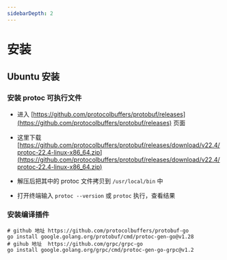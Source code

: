 ```yaml
---
sidebarDepth: 2
---
```


# 安装

## Ubuntu 安装

### 安装 protoc 可执行文件

- 进入 [https://github.com/protocolbuffers/protobuf/releases](https://github.com/protocolbuffers/protobuf/releases) 页面

- 这里下载 [https://github.com/protocolbuffers/protobuf/releases/download/v22.4/protoc-22.4-linux-x86_64.zip](https://github.com/protocolbuffers/protobuf/releases/download/v22.4/protoc-22.4-linux-x86_64.zip)

- 解压后把其中的 protoc 文件拷贝到 `/usr/local/bin` 中

- 打开终端输入 `protoc --version` 或 `protoc` 执行，查看结果


### 安装编译插件

```shell
# github 地址 https://github.com/protocolbuffers/protobuf-go
go install google.golang.org/protobuf/cmd/protoc-gen-go@v1.28
# gihub 地址  https://github.com/grpc/grpc-go
go install google.golang.org/grpc/cmd/protoc-gen-go-grpc@v1.2
```